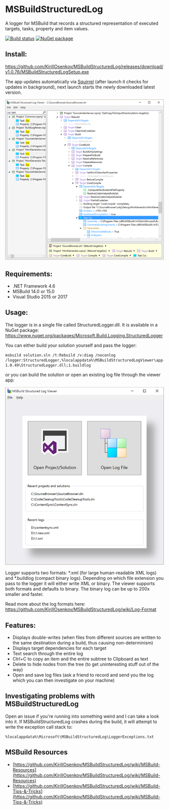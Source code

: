 # MSBuildStructuredLog
A logger for MSBuild that records a structured representation of executed targets, tasks, property and item values.

[![Build status](https://ci.appveyor.com/api/projects/status/v7vwgphs239i14ya?svg=true)](https://ci.appveyor.com/project/KirillOsenkov/msbuildstructuredlog)
[![NuGet package](https://img.shields.io/nuget/v/Microsoft.Build.Logging.StructuredLogger.svg)](https://nuget.org/packages/Microsoft.Build.Logging.StructuredLogger)

## Install:
https://github.com/KirillOsenkov/MSBuildStructuredLog/releases/download/v1.0.76/MSBuildStructuredLogSetup.exe

The app updates automatically via [Squirrel](https://github.com/Squirrel/Squirrel.Windows) (after launch it checks for updates in background), next launch starts the newly downloaded latest version.

![Screenshot1](/docs/Screenshot1.png)

## Requirements:
 * .NET Framework 4.6
 * MSBuild 14.0 or 15.0
 * Visual Studio 2015 or 2017

## Usage:

The logger is in a single file called StructuredLogger.dll. It is available in a NuGet package:
https://www.nuget.org/packages/Microsoft.Build.Logging.StructuredLogger

You can either build your solution yourself and pass the logger:

```
msbuild solution.sln /t:Rebuild /v:diag /noconlog /logger:StructuredLogger,%localappdata%\MSBuildStructuredLogViewer\app-1.0.49\StructuredLogger.dll;1.buildlog
```

or you can build the solution or open an existing log file through the viewer app:

![Screenshot2](/docs/Screenshot2.png)

Logger supports two formats: *.xml (for large human-readable XML logs) and *.buildlog (compact binary logs). Depending on which file extension you pass to the logger it will either write XML or binary.
The viewer supports both formats and defaults to binary. The binary log can be up to 200x smaller and faster.

Read more about the log formats here:
https://github.com/KirillOsenkov/MSBuildStructuredLog/wiki/Log-Format

## Features:

 * Displays double-writes (when files from different sources are written to the same destination during a build, thus causing non-determinism)
 * Displays target dependencies for each target
 * Text search through the entire log
 * Ctrl+C to copy an item and the entire subtree to Clipboard as text
 * Delete to hide nodes from the tree (to get uninteresting stuff out of the way)
 * Open and save log files (ask a friend to record and send you the log which you can then investigate on your machine)

## Investigating problems with MSBuildStructuredLog

Open an issue if you're running into something weird and I can take a look into it. If MSBuildStructuredLog crashes during the build, it will attempt to write the exception call stack to:

```
%localappdata%\Microsoft\MSBuildStructuredLog\LoggerExceptions.txt
```

## MSBuild Resources
 * [https://github.com/KirillOsenkov/MSBuildStructuredLog/wiki/MSBuild-Resources](https://github.com/KirillOsenkov/MSBuildStructuredLog/wiki/MSBuild-Resources)
 * [https://github.com/KirillOsenkov/MSBuildStructuredLog/wiki/MSBuild-Tips-&-Tricks](https://github.com/KirillOsenkov/MSBuildStructuredLog/wiki/MSBuild-Tips-&-Tricks)
